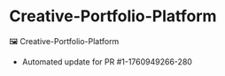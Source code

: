 # Creative-Portfolio-Platform
🖼️ Creative-Portfolio-Platform


- Automated update for PR #1-1760949266-280
